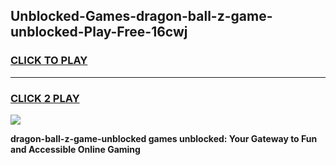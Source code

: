 
## Unblocked-Games-dragon-ball-z-game-unblocked-Play-Free-16cwj
<h3>
<a href="https://premium76.site?title=dragon-ball-z-game-unblocked&ref=17A">CLICK TO PLAY</a></h3>
<hr>

<h3>
<a href="https://premium76.site?title=dragon-ball-z-game-unblocked&ref=17A">CLICK 2 PLAY</a>
  
</h3>

<a href="https://premium76.site?title=dragon-ball-z-game-unblocked&ref=17A"><img src="https://clearcache.store/games.png"></a>


**dragon-ball-z-game-unblocked games unblocked: Your Gateway to Fun and Accessible Online Gaming**
